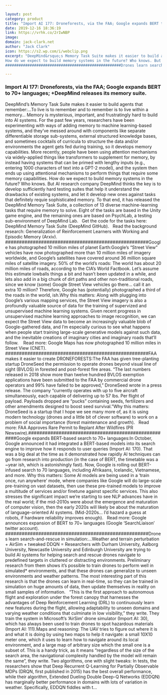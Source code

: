 ```yaml
---

layout: post
category: product
title: "Import AI 177: Droneforests, via the FAA; Google expands BERT to 70+ languages; +DeepMind releases its memory suite."
date: 2019-12-16 18:36:19
link: https://vrhk.co/2rIwNBP
image: 
domain: jack-clark.net
author: "Jack Clark"
icon: https://s2.wp.com/i/webclip.png
excerpt: "DeepMind&rsquo;s Memory Task Suite makes it easier to build agents that remember:&hellip;To live is to remember and to remember is to live within a memory&hellip; Memory is mysterious, important, and frustratingly hard to build into AI systems. For the past few years, researchers have been experimenting with ways of adding memory to machine learning-based systems, and they&rsquo;ve messed around with components like separate differentiable storage sub-systems, external structured knowledge bases, and sometimes cocktails of curricula to structure the data and/or environments the agent gets fed during training, so it develops memory capabilities. More recently, people have been using attention mechanisms via widely-applied things like transformers to supplement for memory, by instead having systems that can be primed with lengthy inputs (e.g., entering 1000 characters of text into a GPT-2 model), and the system then ends up using attentional mechanisms to perform things that require some memory capabilities.
How do we expect to build memory systems in the future? Who knows. But AI research company DeepMind thinks the key is to develop sufficiently hard testing suites that help it understand the drawbacks of existing systems, and let it develop new ones against tasks that definitely requie sophisticated memory. To that end, it has released the DeepMind Memory Task Suite, a collection of 13 diverse machine-learning tasks that require memory to solve. Eight of the tasks are based in the Unity game engine, and the remaining ones are based on PsychLab, a testing sub-environment of DeepMind Lab.  &nbsp; Get the code for the tasks here: DeepMind Memory Task Suite (DeepMind GitHub).  &nbsp; Read the background research: Generalization of Reinforcement Learners with Working and Episodic Memory (Arxiv). ####################################################Google has photographed 10 million miles of planet Earth:Google&rsquo;s &ldquo;Street View&rdquo; vehicles have now photographed more than 10 million miles of imagery worldwide, and Google&rsquo;s satellites have covered around 36 million square miles of satellite imagery. 50% of the world&rsquo;s roads: The world has about 20 million miles of roads, according to the CIA&rsquo;s World Factbook. Let&rsquo;s assume this estimate lowballs things a bit and hasn&rsquo;t been updated in a while, and lets also add in a big chunk of dirt paths and other non-traditional roads, since we know (some) Google Street View vehicles go there&hellip; call it an extra 10 million? Therefore, Google has (potentially) photographed a third of the roads in the world, ish.Why this matters: Along with plugging into Google&rsquo;s various mapping services, the Street View imagery is also a profoundly valuable source of data for the training of supervized and unsupervised machine learning systems. Given recent progress in unsupervised machine learning approaches to image recognition, we can expect the Street View data to become an increasingly valuable blob of Google-gathered data, and I&rsquo;m especially curious to see what happens when people start training large-scale generative models against such data, and the inevitable creations of imaginary cities and imaginary roads that&rsquo;ll follow. &nbsp; &nbsp;Read more: Google Maps has now photographed 10 million miles in Street View (CNET). ####################################################FAA makes it easier to create DRONEFORESTS:The FAA has given tree-planting startup DroneSeed the permission to operate drones beyond visual line of sight (BVLOS) in forested and post-forest fire areas. &ldquo;The last numbers released in 2018 show more than twelve hundred BVLOS exemption applications have been submitted to the FAA by commercial drone operators and 99% have failed to be approved,&rdquo; DroneSeed wrote in a press release. The company &ldquo;currently operates with up to five aircraft simultaneously, each capable of delivering up to 57 lbs. Per flight of payload. Payloads dropped are &ldquo;pucks&rdquo; containing seeds, fertilizers and other amendments designed to boost seed survival.&rdquo;Why this matters: DroneSeed is a startup that I hope we see many more of, as it is using modern technology (drones and a little bit of clever software) to work on a problem of social importance (forest maintenance and growth).  &nbsp; Read more: FAA Approves Rare Permit to Replant After Wildfires (PR Newswire).####################################################Google expands BERT-based search to 70+ languages:In October, Google announced it had integrated a BERT-based models into its search engine to improve how it responds to user queries (Import AI: 170). That was a big deal at the time as it demonstrated how rapidly AI techniques can go from research into production (in the case of BERT, the timetable was a ~year ish, which is astonishingly fast). Now, Google is rolling out BERT-infused search to 70 languages, including Afrikaans, Icelandic, Vietnamese, and more. Why this matters: Some AI models are being used in a &lsquo;train once, run anywhere&rsquo; mode, where companies like Google will do large-scale pre-training on vast datasets, then use these pre-trained models to improve a multitude of services and/or finetune against specific services. This also stresses the significant impact we&rsquo;re starting to see NLP advances have in the real world; if the mid-2010s were about the emergence and maturation of computer vision, then the early 2020s will likely be about the maturation of language-oriented AI systems. (Mid-2020s&hellip; I&rsquo;d hazard a guess at robots, if hardware reliability improves enough).  &nbsp; Read more: Google announces expansion of BERT to 70+ languages (Google &lsquo;SearchLiaison&rsquo; twitter account).&nbsp;
####################################################Drones learn search-and-rescue in simulation:&hellip;Weather and terrain perturbation + AirSim + tweaked DDQN = Researchers with Durham University, Aalborg University, Newcastle University and Edinburgh University are trying to build AI systems for helping search and rescue drones navigate to predefined targets in cluttered or distracting environments. Preliminary research from them shows it&rsquo;s possible to train drones to perform well in simulated* environments, and that these drones can generalize to unseen environments and weather patterns. The most interesting part of this research is that the drones can learn in real-time, so they can be trained in simulation on huge amounts of data, then update themselves in reality on small samples of information.  &nbsp; &ldquo;This is the first approach to autonomous flight and exploration under the forest canopy that harnesses the advantages of Deep Reinforcement Learning (DRL) to continuously learn new features during the flight, allowing adaptability to unseen domains and varying weather conditions that culminate in low visibility,&rdquo; they write. They train the system in Microsoft&rsquo;s &lsquo;AirSim&rsquo; drone simulator (Import AI: 30), which has always been used to train drones to spot hazardous materials (Import AI: 111).Maps and reasoning: The UAV tries to figure out where it is and what it is doing by using two maps to help it navigate: a small 10X10 meter one, which it uses to learn how to navigate around its local environment, and a large map of arbitrary size which the small one is a subset of. This is a handy trick, as it means &ldquo;regardless of the size of the search area, the navigational complexity handled by the model will remain the same&rdquo;, they write. Two algorithms, one with slight tweaks: In tests, the researchers show that Deep Recurrent Q-Learning for Partially Observable MDPs (DRQN, first published in 2015) has the best overall performance, while their algorithm, Extended Dueling Double Deep-Q Networks (EDDQN) has marginally better performance in domains with lots of variation in weather. Specifically, EDDQN fiddles with t…"

---
```


### Import AI 177: Droneforests, via the FAA; Google expands BERT to 70+ languages; +DeepMind releases its memory suite.

DeepMind&rsquo;s Memory Task Suite makes it easier to build agents that remember:&hellip;To live is to remember and to remember is to live within a memory&hellip; Memory is mysterious, important, and frustratingly hard to build into AI systems. For the past few years, researchers have been experimenting with ways of adding memory to machine learning-based systems, and they&rsquo;ve messed around with components like separate differentiable storage sub-systems, external structured knowledge bases, and sometimes cocktails of curricula to structure the data and/or environments the agent gets fed during training, so it develops memory capabilities. More recently, people have been using attention mechanisms via widely-applied things like transformers to supplement for memory, by instead having systems that can be primed with lengthy inputs (e.g., entering 1000 characters of text into a GPT-2 model), and the system then ends up using attentional mechanisms to perform things that require some memory capabilities.
How do we expect to build memory systems in the future? Who knows. But AI research company DeepMind thinks the key is to develop sufficiently hard testing suites that help it understand the drawbacks of existing systems, and let it develop new ones against tasks that definitely requie sophisticated memory. To that end, it has released the DeepMind Memory Task Suite, a collection of 13 diverse machine-learning tasks that require memory to solve. Eight of the tasks are based in the Unity game engine, and the remaining ones are based on PsychLab, a testing sub-environment of DeepMind Lab.  &nbsp; Get the code for the tasks here: DeepMind Memory Task Suite (DeepMind GitHub).  &nbsp; Read the background research: Generalization of Reinforcement Learners with Working and Episodic Memory (Arxiv). ####################################################Google has photographed 10 million miles of planet Earth:Google&rsquo;s &ldquo;Street View&rdquo; vehicles have now photographed more than 10 million miles of imagery worldwide, and Google&rsquo;s satellites have covered around 36 million square miles of satellite imagery. 50% of the world&rsquo;s roads: The world has about 20 million miles of roads, according to the CIA&rsquo;s World Factbook. Let&rsquo;s assume this estimate lowballs things a bit and hasn&rsquo;t been updated in a while, and lets also add in a big chunk of dirt paths and other non-traditional roads, since we know (some) Google Street View vehicles go there&hellip; call it an extra 10 million? Therefore, Google has (potentially) photographed a third of the roads in the world, ish.Why this matters: Along with plugging into Google&rsquo;s various mapping services, the Street View imagery is also a profoundly valuable source of data for the training of supervized and unsupervised machine learning systems. Given recent progress in unsupervised machine learning approaches to image recognition, we can expect the Street View data to become an increasingly valuable blob of Google-gathered data, and I&rsquo;m especially curious to see what happens when people start training large-scale generative models against such data, and the inevitable creations of imaginary cities and imaginary roads that&rsquo;ll follow. &nbsp; &nbsp;Read more: Google Maps has now photographed 10 million miles in Street View (CNET). ####################################################FAA makes it easier to create DRONEFORESTS:The FAA has given tree-planting startup DroneSeed the permission to operate drones beyond visual line of sight (BVLOS) in forested and post-forest fire areas. &ldquo;The last numbers released in 2018 show more than twelve hundred BVLOS exemption applications have been submitted to the FAA by commercial drone operators and 99% have failed to be approved,&rdquo; DroneSeed wrote in a press release. The company &ldquo;currently operates with up to five aircraft simultaneously, each capable of delivering up to 57 lbs. Per flight of payload. Payloads dropped are &ldquo;pucks&rdquo; containing seeds, fertilizers and other amendments designed to boost seed survival.&rdquo;Why this matters: DroneSeed is a startup that I hope we see many more of, as it is using modern technology (drones and a little bit of clever software) to work on a problem of social importance (forest maintenance and growth).  &nbsp; Read more: FAA Approves Rare Permit to Replant After Wildfires (PR Newswire).####################################################Google expands BERT-based search to 70+ languages:In October, Google announced it had integrated a BERT-based models into its search engine to improve how it responds to user queries (Import AI: 170). That was a big deal at the time as it demonstrated how rapidly AI techniques can go from research into production (in the case of BERT, the timetable was a ~year ish, which is astonishingly fast). Now, Google is rolling out BERT-infused search to 70 languages, including Afrikaans, Icelandic, Vietnamese, and more. Why this matters: Some AI models are being used in a &lsquo;train once, run anywhere&rsquo; mode, where companies like Google will do large-scale pre-training on vast datasets, then use these pre-trained models to improve a multitude of services and/or finetune against specific services. This also stresses the significant impact we&rsquo;re starting to see NLP advances have in the real world; if the mid-2010s were about the emergence and maturation of computer vision, then the early 2020s will likely be about the maturation of language-oriented AI systems. (Mid-2020s&hellip; I&rsquo;d hazard a guess at robots, if hardware reliability improves enough).  &nbsp; Read more: Google announces expansion of BERT to 70+ languages (Google &lsquo;SearchLiaison&rsquo; twitter account).&nbsp;
####################################################Drones learn search-and-rescue in simulation:&hellip;Weather and terrain perturbation + AirSim + tweaked DDQN = Researchers with Durham University, Aalborg University, Newcastle University and Edinburgh University are trying to build AI systems for helping search and rescue drones navigate to predefined targets in cluttered or distracting environments. Preliminary research from them shows it&rsquo;s possible to train drones to perform well in simulated* environments, and that these drones can generalize to unseen environments and weather patterns. The most interesting part of this research is that the drones can learn in real-time, so they can be trained in simulation on huge amounts of data, then update themselves in reality on small samples of information.  &nbsp; &ldquo;This is the first approach to autonomous flight and exploration under the forest canopy that harnesses the advantages of Deep Reinforcement Learning (DRL) to continuously learn new features during the flight, allowing adaptability to unseen domains and varying weather conditions that culminate in low visibility,&rdquo; they write. They train the system in Microsoft&rsquo;s &lsquo;AirSim&rsquo; drone simulator (Import AI: 30), which has always been used to train drones to spot hazardous materials (Import AI: 111).Maps and reasoning: The UAV tries to figure out where it is and what it is doing by using two maps to help it navigate: a small 10X10 meter one, which it uses to learn how to navigate around its local environment, and a large map of arbitrary size which the small one is a subset of. This is a handy trick, as it means &ldquo;regardless of the size of the search area, the navigational complexity handled by the model will remain the same&rdquo;, they write. Two algorithms, one with slight tweaks: In tests, the researchers show that Deep Recurrent Q-Learning for Partially Observable MDPs (DRQN, first published in 2015) has the best overall performance, while their algorithm, Extended Dueling Double Deep-Q Networks (EDDQN) has marginally better performance in domains with lots of variation in weather. Specifically, EDDQN fiddles with t…